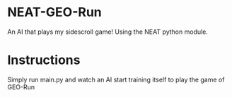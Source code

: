 # NEAT-GEO-Run
An AI that plays my sidescroll game! Using the NEAT python module.

# Instructions
Simply run main.py and watch an AI start training itself to play the game of GEO-Run
